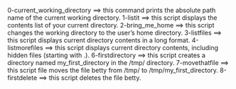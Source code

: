 0-current_working_directory ==> this command prints the absolute path name of the current working directory.
1-listit ==> this script displays the contents list of your current directory.
2-bring_me_home ==> this script changes the working directory to the user’s home directory.
3-listfiles ==> this script displays current directory contents in a long format.
4-listmorefiles ==> this script displays current directory contents, including hidden files (starting with .).
6-firstdirectory ==> this script creates a directory named my_first_directory in the /tmp/ directory.
7-movethatfile ==> this script file moves the file betty from /tmp/ to /tmp/my_first_directory.
8-firstdelete ==> this script deletes the file betty.
